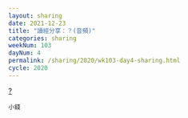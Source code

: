 ```yaml
---
layout: sharing
date: 2021-12-23
title: "讀經分享：？(音頻)"
categories: sharing
weekNum: 103
dayNum: 4
permalink: /sharing/2020/wk103-day4-sharing.html
cycle: 2020
---
```


[?](/media/sharing/2020/wk102/2021-12-23-bin.m4a)

`小錢`
